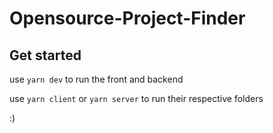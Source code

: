 # Opensource-Project-Finder


## Get started 


use `yarn dev` to run the front and backend


use `yarn client` or `yarn server` to run their respective folders


:)